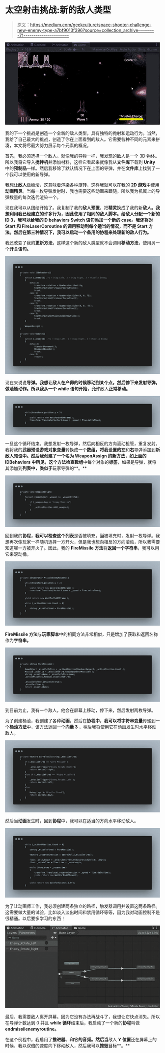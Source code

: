 # 太空射击挑战:新的敌人类型

> 原文：<https://medium.com/geekculture/space-shooter-challenge-new-enemy-type-a7bf9013f396?source=collection_archive---------71----------------------->

![](img/aa0c3c49da7fb4479d478a3295eac957.png)

我的下一个挑战是创造一个全新的敌人类型，具有独特的抛射和运动行为。当然，我给了自己最大的挑战，创造了你在上面看到的敌人。它需要各种不同的元素来拼凑，本文将尽最大努力展示每个元素的概况。

首先，我必须选择一个敌人。就像我的导弹一样，我发现的敌人是一个 3D 物体。所以我将它导入**搅拌机**并添加材料，这样它看起来就像我从**文件库**下载到 **Unity** 中的**预制品**一样。然后我移除了默认情况下在上面的导弹，并在**文件库**上找到了一个我可以使用的新导弹。

我想让**敌人**做桶滚，这意味着渲染各种旋转，这样我就可以在我的 **2D 游戏**中使用**动画精灵**。当每一枚导弹发射时，我也需要这些动画来跟随。所以我为机翼上的导弹数量的每次迭代渲染一个。

现在我可以从团结开始了。我复制了我的**敌人预置**，把**精灵**换成了我的新**敌人。我想利用我已经建立的许多行为，因此使用了相同的敌人脚本。**给**敌人分配一个新的 ID 3，**我可以给我的**ID behaviors Switch 语句添加一个新的 case。**我还将对 **Start** 和 **FireLaserCoroutine** 的调用移动到每个适当的情况，而不是 **Start 方法。然后在第三种情况下，我可以启动一个备用的**协程**来处理新的敌人行为。**

我还改变了我的**更新方法**，这样这个新的敌人类型就不会调用**移动方法**，使用另一个**开关语句。**

![](img/639491a391163c46aa2c76d3bec2b0ab.png)

现在来说说**导弹。我想让敌人在产卵的时候移动到某个点，然后停下来发射导弹，做滚桶动作。所以我从一个 **while 语句**开始，允许**敌人**正常移动。**

![](img/f4b93f352708322def629b1ae1905618.png)

一旦这个循环结束。我想发射一枚导弹，然后向相反的方向滚动枪管，重复发射。我将我的**武器预设游戏对象变量**转换成一个**数组，**将我设置的**左**和**右**导弹添加到**新敌人预设中。**然后我创建了一个名为 **WeaponAssign** 的新方法，如上面的 **IDBehaviors 中所见，**这个**方法**检查**数组**中每个对象的**标签**，如果是导弹，就将其添加到**列表中，类似于**玩家导弹的**。**

![](img/990fd788040566aec228fff8c2d49d4b.png)

回到我的**协程，**我可以检查这个**列表**是否被填充，**当**被填充时，发射一枚导弹。我想再次像玩家一样随机选择一方开火，但是我也想向相反的方向滚动，所以我需要知道哪一方被开火了。因此，我的 **FireMissile 方法**将**返回一个字符串**，我可以用它来滚动桶。

![](img/b68bda645c87fca988be8670150000bb.png)

**FireMissile 方法**与**玩家脚本**中的相同方法非常相似，只是增加了获取和返回名称作为**字符串。**

![](img/cf060cbfa8ecbfad9f14125ca07b25f2.png)

到目前为止，我有一个敌人，他会在屏幕上移动，停下来，然后发射两枚导弹。

为了创建桶滚，我创建了各种**动画**，然后在**协程中，**我可以将**字符串变量**传递到一个**桶滚方法**中，该方法返回一个**向量 3** ，稍后我将使用它在动画发生时水平移动敌人。

![](img/b94b098c4d86660227f55376f781d8d1.png)

然后当**动画**发生时，回到**协程**中，我可以在适当的方向水平移动敌人。

![](img/10f4c16328f1619ed2feb12952ed4208.png)

为了让动画师工作，我必须创建两条独立的路径，触发器调用并设置这两条路径。这需要做大量的试验，比如淡入淡出时间和禁用循环等等，因为我对动画控制不是很精通。以后要多学习的东西！

![](img/d4bbfd0e028bcfba30b5abf89c7456eb.png)

最后，我需要敌人离开屏幕。因为它没有办法再战斗了，我想让它快点消失。所以在导弹计数达到 0 并且 **while 循环**结束后，我启动了一个新的**协程**叫做**endmissilenemyroutine。**

在这个例程中，我启用了**推进器、**和它的**音频。**然后**当**敌人 **Y 位置**还在屏幕上的时候，我以双倍的速度向下移动敌人，然后我可以**摧毁**目标**。**